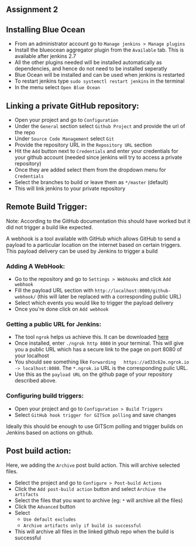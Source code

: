 ## Assignment 2

## Installing Blue Ocean
- From an administrator account go to `Manage jenkins > Manage plugins`
- Install the blueocean aggregator plugin from the `Available` tab. This is available after jenkins 2.7 
- All the other plugins needed will be installed automatically as dependencies, and hence do not need to be installed seperatly
- Blue Ocean will be installed and can be used when jenkins is restarted
- To restart jenkins type `sudo systemctl restart jenkins` in the terminal
- In the menu select `Open Blue Ocean`

## Linking a private GitHub repository:
- Open your project and go to `Configuration`
- Under the `General` section select `Github Project` and provide the url of the repo
- Under `Source Code Management` select `Git`
- Provide the repository URL in the `Repository URL` section
- Hit the `Add` button next to `Credentials` and enter your credentials for your github account (needed since jenkins will try to access a private repository)
- Once they are added select them from the dropdown menu for `Credentials`
- Select the branches to build or leave them as `*/master` (default)
- This will link jenkins to your private repository

## Remote Build Trigger:

Note: According to the GitHub documentation this should have worked but it did not trigger a build like expected.

A webhook is a tool available with GitHub which allows GitHub to send a payload to a particular location on the internet based on certain triggers. This payload delivery can be used by Jenkins to trigger a build

### Adding A WebHook:
- Go to the repository and go to `Settings > Webhooks` and click `Add webhook`
- Fill the payload URL section with `http://localhost:8080/github-webhook/` (this will later be replaced with a corresponding public URL)
- Select which events you would like to trigger the payload delivery
- Once you're done click on `Add webhook`

### Getting a public URL for Jenkins:
- The tool `ngrok` helps us achieve this. It can be downloaded [here](https://ngrok.com/download)
- Once installed, enter `./ngrok http 8080` in your terminal. This will give you a public URL which has a secure link to the page on port 8080 of your localhost 
- You should see something like `Forwarding   https://ad33c62e.ngrok.io -> localhost:8080`. The `*.ngrok.io` URL is the corresponding pulic URL.
- Use this as the `payload URL` on the github page of your repository described above.

### Configuring build triggers:
- Open your project and go to `Configuration > Build Triggers`
- Select `GitHub hook trigger for GITScm polling` and save changes

Ideally this should be enough to use GITScm polling and trigger builds on Jenkins based on actions on github. 

## Post build action:
Here, we adding the `Archive` post build action. This will archive selected files.

- Select the project and go to `Configure > Post-build Actions`
- Click the `Add post-build action` button and select `Archive the artifacts`
- Select the files that you want to archive (eg: `*` will archive all the files)
- Click the `Advanced` button
- Select
	- `Use default excludes`
	- `Archive artifacts only if build is successful`
- This will archive all files in the linked github repo when the build is successful
